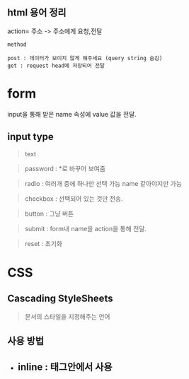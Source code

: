 ## html 용어 정리


action= 주소  -> 주소에게 요청,전달


`method`
```
post : 데이터가 보이지 않게 해주세요 (query string 숨김)
get : request head에 저장되어 전달
```

# form
input을 통해 받은 name 속성에 value 값을 전달. 

## input type
>text

>password : *로 바꾸어 보여줌

>radio : 여러개 중에 하나만 선택 가능
name 같아야지만 가능

>checkbox : 선택되어 있는 것만 전송.

>button : 그냥 버튼

> submit : form내 name을 action을 통해 전달.

> reset : 초기화

# CSS
## Cascading StyleSheets
> 문서의 스타일을 지정해주는 언어

## 사용 방법
- inline : 태그안에서 사용
    - 